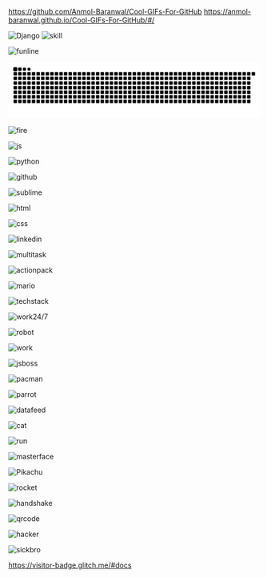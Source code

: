 https://github.com/Anmol-Baranwal/Cool-GIFs-For-GitHub
https://anmol-baranwal.github.io/Cool-GIFs-For-GitHub/#/



![Django](https://img.shields.io/badge/Django-092E20.svg?style=for-the-badge&logo=Django&logoColor=white)
![skill](https://user-images.githubusercontent.com/74038190/206662607-d9e7591e-bbf9-42f9-9386-29efc927bc16.gif)

![funline](https://camo.githubusercontent.com/525201e24fcf0d7d87f167b8f972bf33242f0588d8bb426b7df5e2911bcc609a/68747470733a2f2f7777772e616e696d61746564696d616765732e6f72672f646174612f6d656469612f3536322f616e696d617465642d6c696e652d696d6167652d303138342e676966)


![game](https://raw.githubusercontent.com/Anmol-Baranwal/Anmol-Baranwal/output/github-contribution-grid-snake-dark.svg)

![fire](https://user-images.githubusercontent.com/74038190/213866269-5d00981c-7c98-46d7-8a8e-16f462f15227.gif)


![js](https://user-images.githubusercontent.com/74038190/212257454-16e3712e-945a-4ca2-b238-408ad0bf87e6.gif)

![python](https://user-images.githubusercontent.com/74038190/212257472-08e52665-c503-4bd9-aa20-f5a4dae769b5.gif)

![github](https://user-images.githubusercontent.com/74038190/212257468-1e9a91f1-b626-4baa-b15d-5c385dfa7ed2.gif)

![sublime](https://user-images.githubusercontent.com/74038190/212281756-450d3ffa-9335-4b98-a965-db8a18fee927.gif)

![html](https://github.com/Anmol-Baranwal/Cool-GIFs-For-GitHub/assets/74038190/29fd6286-4e7b-4d6c-818f-c4765d5e39a9)

![css](https://github.com/Anmol-Baranwal/Cool-GIFs-For-GitHub/assets/74038190/67f477ed-6624-42da-99f0-1a7b1a16eecb)

![linkedin](https://user-images.githubusercontent.com/74038190/235294012-0a55e343-37ad-4b0f-924f-c8431d9d2483.gif)

![multitask](https://user-images.githubusercontent.com/74038190/213910842-5a320d6b-e48f-4d41-a901-0e6a357e8dae.gif)

![actionpack](https://user-images.githubusercontent.com/74038190/235224431-e8c8c12e-6826-47f1-89fb-2ddad83b3abf.gif)

![mario](https://user-images.githubusercontent.com/74038190/225813708-98b745f2-7d22-48cf-9150-083f1b00d6c9.gif)

![techstack](https://user-images.githubusercontent.com/74038190/219923809-b86dc415-a0c2-4a38-bc88-ad6cf06395a8.gif)

![work24/7](https://github.com/Anmol-Baranwal/Cool-GIFs-For-GitHub/assets/74038190/ad50585b-2e08-4f45-9836-9bb6d67e2a86)

![robot](https://user-images.githubusercontent.com/74038190/221352989-518609ab-b4d1-459e-929f-a08cd2bd9b3c.gif)

![work](https://user-images.githubusercontent.com/74038190/229223263-cf2e4b07-2615-4f87-9c38-e37600f8381a.gif)

![jsboss](https://user-images.githubusercontent.com/74038190/213910845-af37a709-8995-40d6-be59-724526e3c3d7.gif)

![pacman](https://user-images.githubusercontent.com/74038190/212284158-e840e285-664b-44d7-b79b-e264b5e54825.gif)

![parrot](https://cultofthepartyparrot.com/parrots/hd/moonwalkingparrot.gif)

![datafeed](https://github.com/Anmol-Baranwal/Cool-GIFs-For-GitHub/assets/74038190/f5384ba2-bf78-4be4-94be-4559c1827245)

![cat](https://github.com/Anmol-Baranwal/Cool-GIFs-For-GitHub/assets/74038190/76036311-c8ea-4247-8bf8-a7077623036c)

![run](https://github.com/Anmol-Baranwal/Cool-GIFs-For-GitHub/assets/74038190/4b38a8c7-dd8d-4199-9eec-cb4ac20414d6)

![masterface](https://github.com/Anmol-Baranwal/Cool-GIFs-For-GitHub/assets/74038190/47eb2734-addb-46da-b4dd-5e1616cd3853)

![Pikachu](https://github.com/Anmol-Baranwal/Cool-GIFs-For-GitHub/assets/74038190/7bb1e704-6026-48f9-8435-2f4d40101348)

![rocket](https://github.com/Anmol-Baranwal/Cool-GIFs-For-GitHub/assets/74038190/6f564d9a-467a-4bba-ad3a-8527c8ab79ae)

![handshake](https://user-images.githubusercontent.com/74038190/214644145-264f4759-7633-441e-9d67-d8dda9d50d26.gif)

![qrcode](https://user-images.githubusercontent.com/74038190/215283417-55c9fe42-d47b-4b51-94d1-cfc135280cbd.gif)

![hacker](https://user-images.githubusercontent.com/74038190/229223156-0cbdaba9-3128-4d8e-8719-b6b4cf741b67.gif)

![sickbro](https://user-images.githubusercontent.com/74038190/218265814-3084a4ba-809c-4135-afc0-8685d0f634b3.gif)










https://visitor-badge.glitch.me/#docs



![]()

![]()

![]()

![]()

![]()

![]()

![]()

![]()

![]()

![]()

![]()

![]()

![]()

![]()

![]()

![]()

![]()

![]()

![]()

![]()

![]()

![]()

![]()

![]()

![]()

![]()

![]()

![]()

![]()

![]()

![]()

![]()

![]()

![]()

![]()


